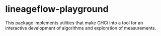 # lineageflow-playground

This package implements utilities that make GHCi into a tool for an interactive development of algorithms and exploration of measurements.
